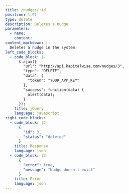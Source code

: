 ```yaml
---
title: /nudges/:id
position: 1.91
type: delete
description: Deletes a nudge
parameters:
  - name:
    content:
content_markdown: |-
  Deletes a nudge in the system.
left_code_blocks:
  - code_block: |-
      $.ajax({
        "url": "http://api.kapitalwise.com/nudges/3",
        "type": "DELETE",
        "data": {
          "token": "YOUR_APP_KEY"
        },
        "success": function(data) {
          alert(data);
        }
      });
    title: jQuery
    language: javascript
right_code_blocks:
  - code_block: |2-
      {
        "id": 3,
        "status": "deleted"
      }
    title: Response
    language: json
  - code_block: |2-
      {
        "error": true,
        "message": "Nudge doesn't exist"
      }
    title: Error
    language: json
---
```


